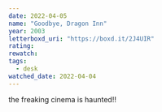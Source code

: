 ```yaml
---
date: 2022-04-05
name: "Goodbye, Dragon Inn"
year: 2003
letterboxd_uri: "https://boxd.it/2J4UIR"
rating: 
rewatch: 
tags:
  - desk
watched_date: 2022-04-04
---
```


the freaking cinema is haunted!!

